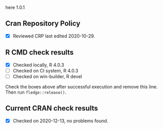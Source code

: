 here 1.0.1

## Cran Repository Policy

- [x] Reviewed CRP last edited 2020-10-29.

## R CMD check results

- [x] Checked locally, R 4.0.3
- [ ] Checked on CI system, R 4.0.3
- [ ] Checked on win-builder, R devel

Check the boxes above after successful execution and remove this line. Then run `fledge::release()`.

## Current CRAN check results

- [x] Checked on 2020-12-13, no problems found.
